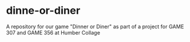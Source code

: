 # dinne-or-diner
A repository for our game "Dinner or Diner" as part of a project for GAME 307 and GAME 356 at Humber Collage
